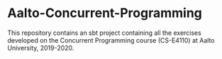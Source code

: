# Aalto-Concurrent-Programming

This repository contains an sbt project containing all the exercises developed on the Concurrent Programming course (CS-E4110) at Aalto University, 2019-2020.

